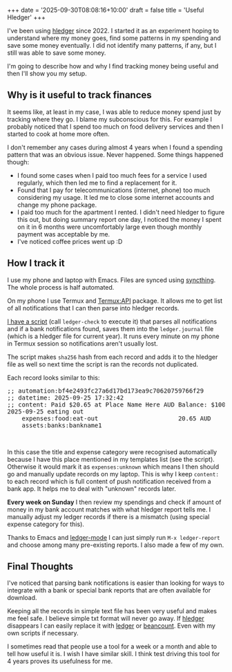 +++
date = '2025-09-30T08:08:16+10:00'
draft = false
title = 'Useful Hledger'
+++

I've been using [hledger](https://hledger.org/) since 2022. I started it as an experiment hoping to understand where my money goes, find some patterns in my spending
and save some money eventually. I did not identify many patterns, if any, but I still was able to save some money.

I'm going to describe how and why I find tracking money being useful and then I'll show you my setup.

## Why is it useful to track finances

It seems like, at least in my case, I was able to reduce money spend just by tracking where they go.
I blame my subconscious for this. For example I probably noticed that I spend too much on food delivery services and then I started to cook at home more often.

I don't remember any cases during almost 4 years when I found a spending pattern that was an obvious issue. Never happened. Some things happened though:

- I found some cases when I paid too much fees for a service I used regularly, which then led me to find a replacement for it.
- Found that I pay for telecommunications (internet, phone) too much considering my usage. It led me to close some internet accounts and change my phone package.
- I paid too much for the apartment I rented. I didn't need hledger to figure this out, but doing summary report one day, I noticed the money I spent on it in 6 months were uncomfortably large even though monthly payment was acceptable by me.
- I've noticed coffee prices went up :D

## How I track it

I use my phone and laptop with Emacs. Files are synced using [syncthing](https://syncthing.net/). The whole process is half automated.

On my phone I use Termux and [Termux:API](https://wiki.termux.com/wiki/Termux:API) package. It allows me to get list of all notifications that
I can then parse into hledger records.

[I have a script](https://gist.github.com/krydos/62a7c5de05a74606e2c56a3a6e321523) (call `ledger-check` to execute it) that parses all notifications and if a bank notifications found, saves them into the `ledger.journal` file (which is a hledger file for current year).
It runs every minute on my phone in Termux session so notifications aren't usually lost.

The script makes `sha256` hash from each record and adds it to the hledger file as well so next time the script is ran the records not duplicated.

Each record looks similar to this:

<pre>
;; automation:bf4e2493fc27a6d17bd173ea9c70620759766f29
;; datetime: 2025-09-25 17:32:42
;; content: Paid $20.65 at Place Name Here AUD Balance: $100.41
2025-09-25 eating out
    expenses:food:eat-out                      20.65 AUD
    assets:banks:bankname1
</pre>
<br/>

In this case the title and expense category were recognised automatically because I have this place mentioned in my templates list (see the script).
Otherwise it would mark it as `expenses:unknown` which means I then should go and manually update records on my laptop. This is why I keep `content:` to each
record which is full content of push notification received from a bank app. It helps me to deal with "unknown" records later.

**Every week on Sunday** I then review my spendings and check if amount of money in my bank account matches with what hledger report tells me.
I manually adjust my ledger records if there is a mismatch (using special expense category for this).

Thanks to Emacs and [ledger-mode](https://github.com/ledger/ledger-mode) I can just simply run `M-x ledger-report` and choose among many pre-existing reports.
I also made a few of my own.

## Final Thoughts

I've noticed that parsing bank notifications is easier than looking for ways to integrate with a bank or special bank reports that are often available for download.

Keeping all the records in simple text file has been very useful and makes me feel safe. I believe simple txt format will never go away.
If [hledger](https://hledger.org/) disappears I can easily replace it with [ledger](https://ledger-cli.org/) or [beancount](https://github.com/beancount/beancount).
Even with my own scripts if necessary.

I sometimes read that people use a tool for a week or a month and able to tell how useful it is.
I wish I have similar skill.
I think test driving this tool for 4 years proves its usefulness for me.
